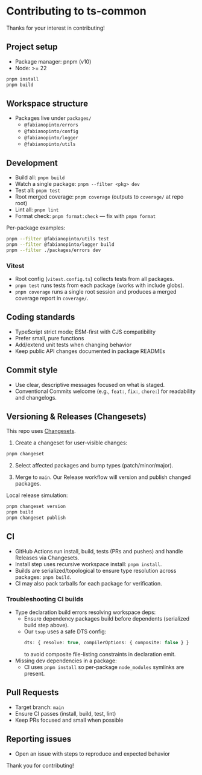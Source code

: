 # Contributing to ts-common

Thanks for your interest in contributing!

## Project setup

- Package manager: pnpm (v10)
- Node: >= 22

```bash
pnpm install
pnpm build
```

## Workspace structure

- Packages live under `packages/`
  - `@fabianopinto/errors`
  - `@fabianopinto/config`
  - `@fabianopinto/logger`
  - `@fabianopinto/utils`

## Development

- Build all: `pnpm build`
- Watch a single package: `pnpm --filter <pkg> dev`
- Test all: `pnpm test`
- Root merged coverage: `pnpm coverage` (outputs to `coverage/` at repo root)
- Lint all: `pnpm lint`
- Format check: `pnpm format:check` — fix with `pnpm format`

Per-package examples:

```bash
pnpm --filter @fabianopinto/utils test
pnpm --filter @fabianopinto/logger build
pnpm --filter ./packages/errors dev
```

### Vitest

- Root config (`vitest.config.ts`) collects tests from all packages.
- `pnpm test` runs tests from each package (works with include globs).
- `pnpm coverage` runs a single root session and produces a merged coverage report in `coverage/`.

## Coding standards

- TypeScript strict mode; ESM-first with CJS compatibility
- Prefer small, pure functions
- Add/extend unit tests when changing behavior
- Keep public API changes documented in package READMEs

## Commit style

- Use clear, descriptive messages focused on what is staged.
- Conventional Commits welcome (e.g., `feat:`, `fix:`, `chore:`) for readability and changelogs.

## Versioning & Releases (Changesets)

This repo uses [Changesets](https://github.com/changesets/changesets).

1) Create a changeset for user-visible changes:

```bash
pnpm changeset
```

2) Select affected packages and bump types (patch/minor/major).

3) Merge to `main`. Our Release workflow will version and publish changed packages.

Local release simulation:

```bash
pnpm changeset version
pnpm build
pnpm changeset publish
```

## CI

- GitHub Actions run install, build, tests (PRs and pushes) and handle Releases via Changesets.
- Install step uses recursive workspace install: `pnpm install`.
- Builds are serialized/topological to ensure type resolution across packages: `pnpm build`.
- CI may also pack tarballs for each package for verification.

### Troubleshooting CI builds

- Type declaration build errors resolving workspace deps:
  - Ensure dependency packages build before dependents (serialized build step above).
  - Our `tsup` uses a safe DTS config:
    ```ts
    dts: { resolve: true, compilerOptions: { composite: false } }
    ```
    to avoid composite file-listing constraints in declaration emit.
- Missing dev dependencies in a package:
  - CI uses `pnpm install` so per-package `node_modules` symlinks are present.

## Pull Requests

- Target branch: `main`
- Ensure CI passes (install, build, test, lint)
- Keep PRs focused and small when possible

## Reporting issues

- Open an issue with steps to reproduce and expected behavior

Thank you for contributing!
